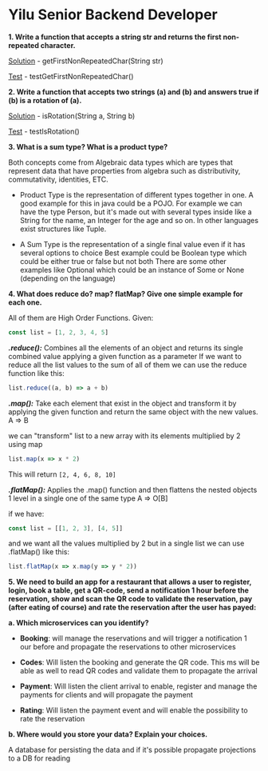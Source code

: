 # Yilu Senior Backend Developer

**1. Write a function that accepts a string str and returns the first non-repeated character.**

[Solution](https://github.com/ronn/yilu-test/blob/master/src/main/java/YiluService.java) - getFirstNonRepeatedChar(String  str)

[Test](https://github.com/ronn/yilu-test/blob/master/src/test/java/YiluTest.java) - testGetFirstNonRepeatedChar()

**2. Write a function that accepts two strings (a) and (b) and answers true if (b) is a rotation of (a).**

[Solution](https://github.com/ronn/yilu-test/blob/master/src/main/java/YiluService.java) - isRotation(String  a, String  b)

[Test](https://github.com/ronn/yilu-test/blob/master/src/test/java/YiluTest.java) - testIsRotation()

**3. What is a sum type? What is a product type?**

Both concepts come from Algebraic data types which are types that represent data that have properties from algebra such as distributivity, commutativity, identities, ETC.

- Product Type is the representation of different types together in one.
A good example for this in java could be a POJO.
For example we can have the type Person, but it's made out with several types inside like a String for the name, an Integer for the age and so on.
In other languages exist structures like Tuple.

- A Sum Type is the representation of a single final value even if it has several options to choice
Best example could be Boolean type which could be either true or false but not both
There are some other examples like Optional which could be an instance of Some or None (depending on the language)

**4. What does reduce do? map? flatMap? Give one simple example for each one.**

All of them are High Order Functions.
Given:
```javascript
const list = [1, 2, 3, 4, 5]
```

***.reduce():*** Combines all the elements of an object and returns its single combined value applying a given function as a parameter
If we want to reduce all the list values to the sum of all of them we can use the reduce function like this:

```javascript
list.reduce((a, b) => a + b)
```

***.map():*** Take each element that exist in the object and transform it by applying the given function and return the same object with the new values. A => B

we can "transform" list to a new array with its elements multiplied by 2 using map
```javascript
list.map(x => x * 2)
```		
This will return `[2, 4, 6, 8, 10]`

***.flatMap():*** Applies the .map() function and then flattens the nested objects 1 level in a single one of the same type A => O[B]
 
if we have:
```javascript
const list = [[1, 2, 3], [4, 5]]
```
and we want all the values multiplied by 2 but in a single list we can use .flatMap() like this:
```javascript
list.flatMap(x => x.map(y => y * 2))
```

**5. We need to build an app for a restaurant that allows a user to register, login, book a table, get a QR-code, send a notification 1 hour before the reservation, show and scan the QR code to validate the reservation, pay (after eating of course) and rate the reservation after the user has payed:**

**a. Which microservices can you identify?**


- **Booking**: will manage the reservations and will trigger a notification 1 our before
	and propagate the reservations to other microservices
- **Codes**: Will listen the booking and generate the QR code. This ms will be able as well to read QR codes and validate them to propagate the arrival

- **Payment**: Will listen the client arrival to enable, register and manage the payments for clients and will propagate the payment
- **Rating**: Will listen the payment event and will enable the possibility to rate the reservation

**b. Where would you store your data? Explain your choices.**

A database for persisting the data and if it's possible propagate projections to a DB for reading